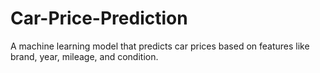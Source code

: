# Car-Price-Prediction
A machine learning model that predicts car prices based on features like brand, year, mileage, and condition.

